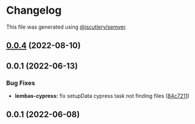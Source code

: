 # Changelog

This file was generated using [@jscutlery/semver](https://github.com/jscutlery/semver).

## [0.0.4](https://github.com/hirezio/lembas/compare/lembas-cypress-0.0.3...lembas-cypress-0.0.4) (2022-08-10)



## 0.0.1 (2022-06-13)


### Bug Fixes

* **lembas-cypress:** fix setupData cypress task not finding files ([84c7211](https://github.com/hirezio/lembas/commit/84c7211989400db72c8af89bdca7db61babd07a8))



## 0.0.1 (2022-06-08)
